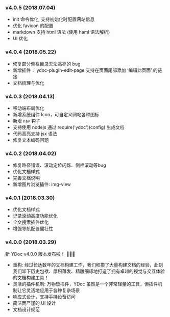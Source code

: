 <!-- ## 新 YDoc v4.0.0 版本发布啦！ 🎉🎉🎉 -->
### v4.0.5 (2018.07.04)
- init 命令优化, 支持初始化时配置网站信息
- 优化 favicon 的配置
- markdown 支持 html 语法 (使用 haml 语法解析)
- UI 优化

### v4.0.4 (2018.05.22)
- 修复部分侧栏目录无法高亮的 bug
- 新增插件： ydoc-plugin-edit-page 支持在页面尾部添加 ‘编辑此页面’ 的链接
- 文档梳理与优化

### v4.0.3 (2018.04.13)
- 移动端布局优化
- 新增系统组件 Icon，可自定义网站各种图标
- 新增 `nav` 钩子
- 支持使用 nodejs 通过 require('ydoc')(config) 生成文档
- 代码高亮支持 jsx 语法
- 修复文本编码问题

### v4.0.2 (2018.04.02)
- 修复路径错误、滚动定位闪烁、侧栏滚动等bug
- 优化文档样式
- 完善文档说明
- 新增图片浏览插件: img-view

### v4.0.1 (2018.03.30)
- 优化文档样式
- 记录滚动高度功能优化
- 全文搜索插件优化
- 增强导航配置健壮性

### v4.0.0 (2018.03.29)

新 YDoc v4.0.0 版本发布啦！ 🎉🎉🎉
- 重构: 经过长达数年的文档构建工作，我们积攒了大量构建文档的经验，此刻我们卸下历史包袱、厚积薄发、精雕细琢地打造了拥有卓越的视觉与交互体验的文档构建工具！
- 灵活的插件机制: 万物皆插件，YDoc 虽然是一个非常轻量的工具，但插件机制让它灵活地应用于各种复杂场景
- 响应式设计，支持手持设备访问
- 简洁而严谨的 UI 设计
- 文档设计规范

